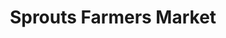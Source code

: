 ---
title: "Sprouts Farmers Market"
url: /phoenix/sprouts-farmers-market-south-59th-avenue/
shop: Supermarkt
---